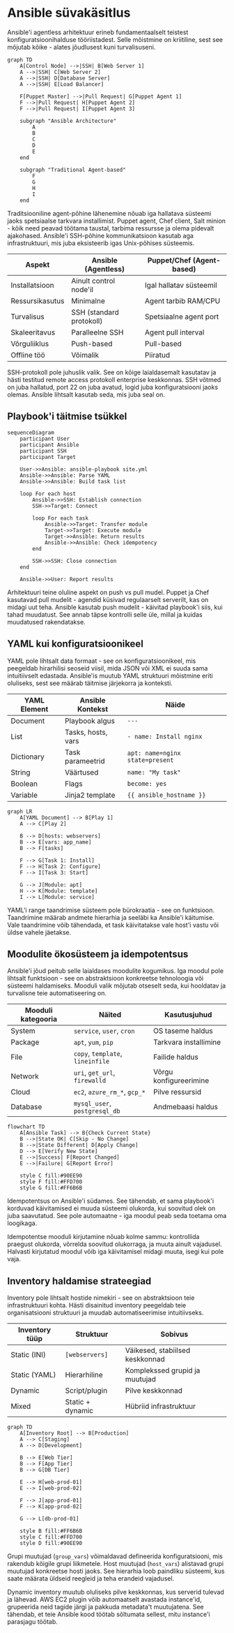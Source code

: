 # Ansible süvakäsitlus

Ansible'i agentless arhitektuur erineb fundamentaalselt teistest konfiguratsioonihalduse tööriistadest. Selle mõistmine on kriitiline, sest see mõjutab kõike - alates jõudlusest kuni turvalisuseni.

```mermaid
graph TD
    A[Control Node] -->|SSH| B[Web Server 1]
    A -->|SSH| C[Web Server 2]
    A -->|SSH| D[Database Server]
    A -->|SSH| E[Load Balancer]
    
    F[Puppet Master] -->|Pull Request| G[Puppet Agent 1]
    F -->|Pull Request| H[Puppet Agent 2]
    F -->|Pull Request| I[Puppet Agent 3]
    
    subgraph "Ansible Architecture"
        A
        B
        C
        D
        E
    end
    
    subgraph "Traditional Agent-based"
        F
        G
        H
        I
    end
```

Traditsiooniline agent-põhine lähenemine nõuab iga hallatava süsteemi jaoks spetsiaalse tarkvara installimist. Puppet agent, Chef client, Salt minion - kõik need peavad töötama taustal, tarbima ressursse ja olema pidevalt ajakohased. Ansible'i SSH-põhine kommunikatsioon kasutab aga infrastruktuuri, mis juba eksisteerib igas Unix-põhises süsteemis.

| Aspekt | Ansible (Agentless) | Puppet/Chef (Agent-based) |
|--------|---------------------|---------------------------|
| Installatsioon | Ainult control node'il | Igal hallatav süsteemil |
| Ressursikasutus | Minimalne | Agent tarbib RAM/CPU |
| Turvalisus | SSH (standard protokoll) | Spetsiaalne agent port |
| Skaleeritavus | Paralleelne SSH | Agent pull interval |
| Võrguliiklus | Push-based | Pull-based |
| Offline töö | Võimalik | Piiratud |

SSH-protokoll pole juhuslik valik. See on kõige laialdasemalt kasutatav ja hästi testitud remote access protokoll enterprise keskkonnas. SSH võtmed on juba hallatud, port 22 on juba avatud, logid juba konfiguratsiooni jaoks olemas. Ansible lihtsalt kasutab seda, mis juba seal on.

## Playbook'i täitmise tsükkel

```mermaid
sequenceDiagram
    participant User
    participant Ansible
    participant SSH
    participant Target
    
    User->>Ansible: ansible-playbook site.yml
    Ansible->>Ansible: Parse YAML
    Ansible->>Ansible: Build task list
    
    loop For each host
        Ansible->>SSH: Establish connection
        SSH->>Target: Connect
        
        loop For each task
            Ansible->>Target: Transfer module
            Target->>Target: Execute module
            Target->>Ansible: Return results
            Ansible->>Ansible: Check idempotency
        end
        
        SSH->>SSH: Close connection
    end
    
    Ansible->>User: Report results
```

Arhitektuuri teine oluline aspekt on push vs pull mudel. Puppet ja Chef kasutavad pull mudelit - agendid küsivad regulaarselt serverilt, kas on midagi uut teha. Ansible kasutab push mudelit - käivitad playbook'i siis, kui tahad muudatust. See annab täpse kontrolli selle üle, millal ja kuidas muudatused rakendatakse.

## YAML kui konfiguratsioonikeel

YAML pole lihtsalt data formaat - see on konfiguratsioonikeel, mis peegeldab hirarhilisi seoseid viisil, mida JSON või XML ei suuda sama intuitiivselt edastada. Ansible'is muutub YAML struktuuri mõistmine eriti oluliseks, sest see määrab täitmise järjekorra ja konteksti.

| YAML Element | Ansible Kontekst | Näide |
|--------------|------------------|--------|
| Document | Playbook algus | `---` |
| List | Tasks, hosts, vars | `- name: Install nginx` |
| Dictionary | Task parameetrid | `apt: name=nginx state=present` |
| String | Väärtused | `name: "My task"` |
| Boolean | Flags | `become: yes` |
| Variable | Jinja2 template | `{{ ansible_hostname }}` |

```mermaid
graph LR
    A[YAML Document] --> B[Play 1]
    A --> C[Play 2]
    
    B --> D[hosts: webservers]
    B --> E[vars: app_name]
    B --> F[tasks]
    
    F --> G[Task 1: Install]
    F --> H[Task 2: Configure]
    F --> I[Task 3: Start]
    
    G --> J[Module: apt]
    H --> K[Module: template]
    I --> L[Module: service]
```

YAML'i range taandrimise süsteem pole bürokraatia - see on funktsioon. Taandrimine määrab andmete hierarhia ja seeläbi ka Ansible'i käitumise. Vale taandrimine võib tähendada, et task käivitatakse vale host'i vastu või üldse vahele jäetakse.

## Moodulite ökosüsteem ja idempotentsus

Ansible'i jõud peitub selle laialdases moodulite kogumikus. Iga moodul pole lihtsalt funktsioon - see on abstraktsioon konkreetse tehnoloogia või süsteemi haldamiseks. Mooduli valik mõjutab otseselt seda, kui hooldatav ja turvalisne teie automatiseering on.

| Mooduli kategooria | Näited | Kasutusjuhud |
|-------------------|--------|--------------|
| System | `service`, `user`, `cron` | OS taseme haldus |
| Package | `apt`, `yum`, `pip` | Tarkvara installimine |
| File | `copy`, `template`, `lineinfile` | Failide haldus |
| Network | `uri`, `get_url`, `firewalld` | Võrgu konfigureerimine |
| Cloud | `ec2`, `azure_rm_*`, `gcp_*` | Pilve ressursid |
| Database | `mysql_user`, `postgresql_db` | Andmebaasi haldus |

```mermaid
flowchart TD
    A[Ansible Task] --> B{Check Current State}
    B -->|State OK| C[Skip - No Change]
    B -->|State Different| D[Apply Change]
    D --> E[Verify New State]
    E -->|Success| F[Report Changed]
    E -->|Failure| G[Report Error]
    
    style C fill:#90EE90
    style F fill:#FFD700
    style G fill:#FF6B6B
```

Idempotentsus on Ansible'i südames. See tähendab, et sama playbook'i korduvad käivitamised ei muuda süsteemi olukorda, kui soovitud olek on juba saavutatud. See pole automaatne - iga moodul peab seda toetama oma loogikaga.

Idempotentse mooduli kirjutamine nõuab kolme sammu: kontrollida praegust olukorda, võrrelda soovitud olukorraga, ja muuta ainult vajadusel. Halvasti kirjutatud moodul võib iga käivitamisel midagi muuta, isegi kui pole vaja.

## Inventory haldamise strateegiad

Inventory pole lihtsalt hostide nimekiri - see on abstraktsioon teie infrastruktuuri kohta. Hästi disainitud inventory peegeldab teie organisatsiooni struktuuri ja muudab automatiseerimise intuitiivseks.

| Inventory tüüp | Struktuur | Sobivus |
|----------------|-----------|---------|
| Static (INI) | `[webservers]` | Väikesed, stabiilsed keskkonnad |
| Static (YAML) | Hierarhiline | Komplekssed grupid ja muutujad |
| Dynamic | Script/plugin | Pilve keskkonnad |
| Mixed | Static + dynamic | Hübriid infrastruktuur |

```mermaid
graph TD
    A[Inventory Root] --> B[Production]
    A --> C[Staging]
    A --> D[Development]
    
    B --> E[Web Tier]
    B --> F[App Tier]
    B --> G[DB Tier]
    
    E --> H[web-prod-01]
    E --> I[web-prod-02]
    
    F --> J[app-prod-01]
    F --> K[app-prod-02]
    
    G --> L[db-prod-01]
    
    style B fill:#FF6B6B
    style C fill:#FFD700
    style D fill:#90EE90
```

Grupi muutujad (`group_vars`) võimaldavad defineerida konfiguratsiooni, mis rakendub kõigile grupi liikmetele. Host muutujad (`host_vars`) alistavad grupi muutujad konkreetse hosti jaoks. See hierarhia loob paindliku süsteemi, kus saate määrata üldseid reegleid ja teha erandeid vajadusel.

Dynamic inventory muutub oluliseks pilve keskkonnas, kus serverid tulevad ja lähevad. AWS EC2 plugin võib automaatselt avastada instance'id, grupeerida neid tagide järgi ja pakkuda metadata't muutujatena. See tähendab, et teie Ansible kood töötab sõltumata sellest, mitu instance'i parasjagu töötab.